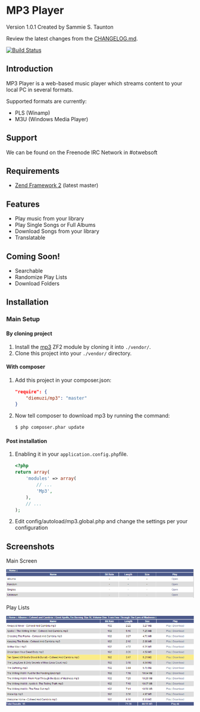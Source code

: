 MP3 Player
=======
Version 1.0.1 Created by Sammie S. Taunton

Review the latest changes from the [CHANGELOG.md](CHANGELOG.md).

[![Build Status](https://travis-ci.org/diemuzi/mp3.png?branch=master)](https://travis-ci.org/diemuzi/mp3)

Introduction
------------

MP3 Player is a web-based music player which streams content to your local PC in several formats.

Supported formats are currently:

  * PLS (Winamp)
  * M3U (Windows Media Player)

Support
-------

We can be found on the Freenode IRC Network in #otwebsoft

Requirements
------------

* [Zend Framework 2](https://github.com/zendframework/zf2) (latest master)

Features
--------

* Play music from your library
* Play Single Songs or Full Albums
* Download Songs from your library
* Translatable

Coming Soon!
------------

* Searchable
* Randomize Play Lists
* Download Folders

Installation
------------

### Main Setup

#### By cloning project

1. Install the [mp3](https://github.com/diemuzi/mp3) ZF2 module
   by cloning it into `./vendor/`.
2. Clone this project into your `./vendor/` directory.

#### With composer

1. Add this project in your composer.json:

    ```json
    "require": {
        "diemuzi/mp3": "master"
    }
    ```

2. Now tell composer to download mp3 by running the command:

    ```bash
    $ php composer.phar update
    ```

#### Post installation

1. Enabling it in your `application.config.php`file.

    ```php
    <?php
    return array(
        'modules' => array(
            // ...
            'Mp3',
        ),
        // ...
    );
    ```
2. Edit config/autoload/mp3.global.php and change the settings per your configuration

Screenshots
-----------

Main Screen

![](search.png)

Play Lists

![](songs.png)
